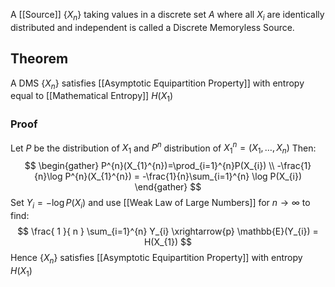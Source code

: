 A [[Source]] $\{ X_{n} \}$ taking values in a discrete set $A$ 
where all $X_{i}$ are identically distributed and independent
is called a Discrete Memoryless Source.
## Theorem
A DMS $\{ X_{n} \}$ satisfies [[Asymptotic Equipartition Property]] 
with entropy equal to [[Mathematical Entropy]] $H(X_{1})$
### Proof
Let $P$ be the distribution of $X_{1}$
and $P^{n}$ distribution of $X_{1}^{n}=(X_{1},\dots,X_{n})$
Then:
$$
\begin{gather}
P^{n}(X_{1}^{n})=\prod_{i=1}^{n}P(X_{i}) \\
-\frac{1}{n}\log P^{n}(X_{1}^{n}) = -\frac{1}{n}\sum_{i=1}^{n} \log P(X_{i})
\end{gather}
$$
Set $Y_{i}=-\log P(X_{i})$ 
and use [[Weak Law of Large Numbers]] for $n\to \infty$
to find:
$$
\frac{ 1 }{ n } \sum_{i=1}^{n} Y_{i} \xrightarrow{p} \mathbb{E}(Y_{i}) = H(X_{1})
$$
Hence $\{ X_{n} \}$ satisfies [[Asymptotic Equipartition Property]] with entropy $H(X_{1})$
